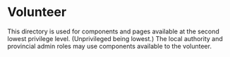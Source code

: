 # Volunteer
This directory is used for components and pages available at the second lowest privilege level. (Unprivileged being lowest.) The local authority and provincial admin roles may use components available to the volunteer.
